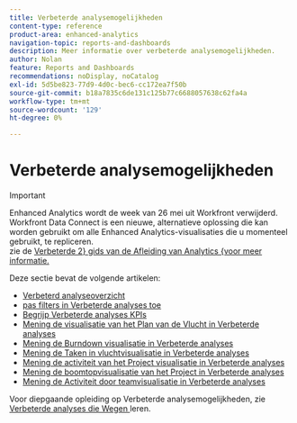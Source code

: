 ```yaml
---
title: Verbeterde analysemogelijkheden
content-type: reference
product-area: enhanced-analytics
navigation-topic: reports-and-dashboards
description: Meer informatie over verbeterde analysemogelijkheden.
author: Nolan
feature: Reports and Dashboards
recommendations: noDisplay, noCatalog
exl-id: 5d5be823-77d9-4d0c-bec6-cc172ea7f50b
source-git-commit: b18a7835c6de131c125b77c6688057638c62fa4a
workflow-type: tm+mt
source-wordcount: '129'
ht-degree: 0%

---
```


# Verbeterde analysemogelijkheden

>[!IMPORTANT]
>
>Enhanced Analytics wordt de week van 26 mei uit Workfront verwijderd. Workfront Data Connect is een nieuwe, alternatieve oplossing die kan worden gebruikt om alle Enhanced Analytics-visualisaties die u momenteel gebruikt, te repliceren. <br> zie de [ Verbeterde 2&rbrace; gids van de Afleiding van Analytics &lbrace;voor meer informatie.](/help/quicksilver/product-announcements/announcements/enhanced-analytics-deprecation.md)


Deze sectie bevat de volgende artikelen:

* [ Verbeterd analyseoverzicht ](../enhanced-analytics/enhanced-analytics-overview.md)
* [ pas filters in Verbeterde analyses toe ](../enhanced-analytics/use-enhanced-analytics-filters.md)
* [ Begrijp Verbeterde analyses KPIs ](../enhanced-analytics/understand-enhanced-analytics-kpis.md)
* [ Mening de visualisatie van het Plan van de Vlucht in Verbeterde analyses ](../enhanced-analytics/flight-plan-overview.md)
* [ Mening de Burndown visualisatie in Verbeterde analyses ](../enhanced-analytics/burndown-overview.md)
* [ Mening de Taken in vluchtvisualisatie in Verbeterde analyses ](../enhanced-analytics/tasks-in-flight-overview.md)
* [ Mening de activiteit van het Project visualisatie in Verbeterde analyses ](../enhanced-analytics/project-activity-overview.md)
* [ Mening de boomtopvisualisatie van het Project in Verbeterde analyses ](../enhanced-analytics/project-treemap-overview.md)
* [ Mening de Activiteit door teamvisualisatie in Verbeterde analyses ](../enhanced-analytics/activity-by-team-overview.md)
<!--
* [View the Resource capacity visualization in Enhanced analytics](../enhanced-analytics/resource-capacity-overview.md) 
* [View the Team capacity visualization in Enhanced analytics](../enhanced-analytics/team-capacity-overview.md) 
* [View Enhanced analytics visualizations by duration](../enhanced-analytics/view-enhanced-analytics-charts-duration.md)-->

<!--
  <li data-mc-conditions="QuicksilverOrClassic.Draft mode"><a href="../enhanced-analytics/trend-views-overview.md" class="MCXref xref" xrefformat="{para}">Trend views overview</a> </li>
  -->

Voor diepgaande opleiding op Verbeterde analysemogelijkheden, zie [ Verbeterde analyses die Wegen ](https://experienceleague.adobe.com/nl/docs/workfront-learn/tutorials-workfront/home) leren.
